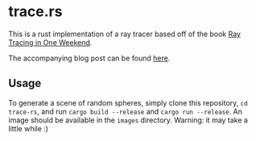 # trace.rs

This is a rust implementation of a ray tracer based off of the book
[Ray Tracing in One Weekend](https://raytracing.github.io/books/RayTracingInOneWeekend.html).

The accompanying blog post can be found [here](https://blog.slsniff.com/posts/path-tracer-in-rust-part-1/).

## Usage

To generate a scene of random spheres, simply clone this repository, `cd trace-rs`, and run `cargo build --release` and `cargo run --release`. An image should be available in the `images` directory. Warning: it may take a little while :)